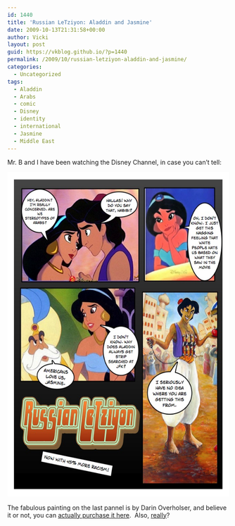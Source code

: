 ```yaml
---
id: 1440
title: 'Russian LeTziyon: Aladdin and Jasmine'
date: 2009-10-13T21:31:58+00:00
author: Vicki
layout: post
guid: https://vkblog.github.io/?p=1440
permalink: /2009/10/russian-letziyon-aladdin-and-jasmine/
categories:
  - Uncategorized
tags:
  - Aladdin
  - Arabs
  - comic
  - Disney
  - identity
  - international
  - Jasmine
  - Middle East
---
```

Mr. B and I have been watching the Disney Channel, in case you can&#8217;t tell:

[<img class="aligncenter size-full wp-image-1441" title="Page_1" src="https://raw.githubusercontent.com/vkblog/vkblog.github.io/master/public/img/2009/10/Page_15.jpg" alt="Page_1" width="569" height="737" />](https://raw.githubusercontent.com/vkblog/vkblog.github.io/master/public/img/2009/10/Page_15.jpg)

The fabulous painting on the last pannel is by Darin Overholser, and believe it or not, you can [actually purchase it here](http://www.illustratorguy.com/index.php?productID=3&pos=10).  Also, [really](http://www.adc.org/index.php?283)?